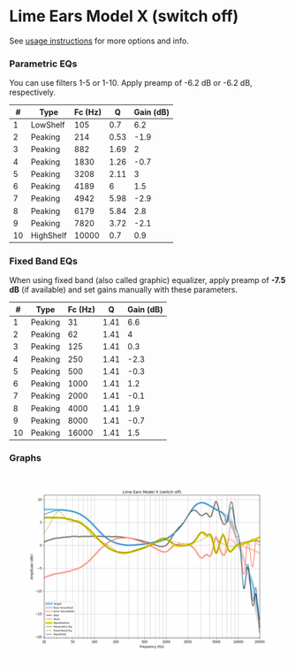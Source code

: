 # Lime Ears Model X (switch off)
See [usage instructions](https://github.com/jaakkopasanen/AutoEq#usage) for more options and info.

### Parametric EQs
You can use filters 1-5 or 1-10. Apply preamp of -6.2 dB or -6.2 dB, respectively.

|   # | Type      |   Fc (Hz) |    Q |   Gain (dB) |
|-----|-----------|-----------|------|-------------|
|   1 | LowShelf  |       105 | 0.7  |         6.2 |
|   2 | Peaking   |       214 | 0.53 |        -1.9 |
|   3 | Peaking   |       882 | 1.69 |         2   |
|   4 | Peaking   |      1830 | 1.26 |        -0.7 |
|   5 | Peaking   |      3208 | 2.11 |         3   |
|   6 | Peaking   |      4189 | 6    |         1.5 |
|   7 | Peaking   |      4942 | 5.98 |        -2.9 |
|   8 | Peaking   |      6179 | 5.84 |         2.8 |
|   9 | Peaking   |      7820 | 3.72 |        -2.1 |
|  10 | HighShelf |     10000 | 0.7  |         0.9 |

### Fixed Band EQs
When using fixed band (also called graphic) equalizer, apply preamp of **-7.5 dB** (if available) and set gains manually with these parameters.

|   # | Type    |   Fc (Hz) |    Q |   Gain (dB) |
|-----|---------|-----------|------|-------------|
|   1 | Peaking |        31 | 1.41 |         6.6 |
|   2 | Peaking |        62 | 1.41 |         4   |
|   3 | Peaking |       125 | 1.41 |         0.3 |
|   4 | Peaking |       250 | 1.41 |        -2.3 |
|   5 | Peaking |       500 | 1.41 |        -0.3 |
|   6 | Peaking |      1000 | 1.41 |         1.2 |
|   7 | Peaking |      2000 | 1.41 |        -0.1 |
|   8 | Peaking |      4000 | 1.41 |         1.9 |
|   9 | Peaking |      8000 | 1.41 |        -0.7 |
|  10 | Peaking |     16000 | 1.41 |         1.5 |

### Graphs
![](./Lime%20Ears%20Model%20X%20(switch%20off).png)
